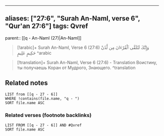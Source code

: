 
---
aliases: ["27:6", "Surah An-Naml, verse 6", "Qur'an 27:6"]
tags: Qvref
---

parent:: [[q - An-Naml (27)|An-Naml]]

> [!arabic]+ Surah An-Naml, Verse 6 (27:6)
> <span class="quran-arabic">وَإِنَّكَ لَتُلَقَّى ٱلْقُرْءَانَ مِن لَّدُنْ حَكِيمٍ عَلِيمٍ</span>
^arabic

> [!translation]+ Surah An-Naml, Verse 6 (27:6) - Translation
> Воистину, ты получаешь Коран от Мудрого, Знающего.
^translation



## Related notes
```dataview
LIST from [[q - 27 - 6]]
WHERE !contains(file.name, "q - ")
SORT file.name ASC
```

### Related verses (footnote backlinks)
```dataview
LIST FROM [[q - 27 - 6]] AND #Qvref
SORT file.name ASC
```

